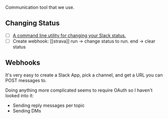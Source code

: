 Communication tool that we use.
## Changing Status
- [ ] [A command line utility for changing your Slack status.](https://gist.github.com/AGresvig/ff269904abdb7826be9f54c9ab4d7d71)
- [ ] Create webhook: [[strava]] run -> change status to run. end -> clear status
## Webhooks
It's very easy to create a Slack App, pick a channel, and get a URL you can POST messages to.

Doing anything more complicated seems to require OAuth so I haven't looked into it:
- Sending reply messages per topic
- Sending DMs